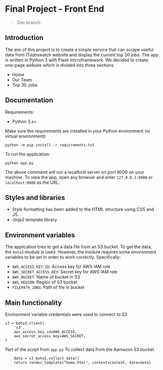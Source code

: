 # Final Project - Front End

> Dev branch

## Introduction
The aim of this project is to create a simple service that can scrape useful data from ITJobswatch website and display the current top 30 jobs.
The app is written in Python 3 with Flask microframework. We decided to create one-page website which is divided into three sections:
- Home
- Our Team
- Top 30 Jobs

## Documentation
Requirements:
- Python 3.x+

Make sure the requirements are installed in your Python environment (or virtual environment):
```
python -m pip install -r requirements.txt
```

To run the application:
```
python app.py
```

The above command will run a localhost server on port 8000 on your machine. To view the app, open any browser and enter `127.0.0.1:8000` or `localhost:8000` as the URL.


## Styles and libraries
- Style formatting has been added to the HTML structure using CSS and JS. 
- Jinja2 template library

## Environment variables
The application tries to get a data file from an S3 bucket. To get the data, the `boto3` module is used. However, the module requires some environment variables to be set in order to work correctly. Specifically:
- `AWS_ACCESS_KEY_ID`: Access key for AWS IAM role
- `AWS_SECRET_ACCESS_KEY`: Secret key for AWS IAM role
- `AWS_BUCKET`: Name of bucket in S3
- `AWS_REGION`: Region of S3 bucket
- `FILEPATH_JOBS`: Path of file in bucket


## Main functionality

Environment variable credentials were used to connect to S3 
```
s3 = boto3.client(
    's3',
    aws_access_key_id=AWS_ACCESS,
    aws_secret_access_key=AWS_SECRET,
)
```

Part of the script from `app.py` To collect data from the Aamazon S3 bucket. 
```
    data = s3_boto3.collect_data()
    return render_template("home.html", context=context, data=data)  
```